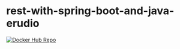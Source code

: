 # rest-with-spring-boot-and-java-erudio

[![Docker Hub Repo](https://img.shields.io/docker/pulls/leovilela100/rest-with-spring-boot-erudio.svg)](https://hub.docker.com/repository/docker/leovilela100/rest-with-spring-boot-erudio.svg)
